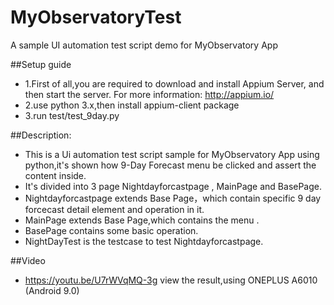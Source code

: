 # MyObservatoryTest
A sample UI automation test script demo for MyObservatory App

##Setup guide
* 1.First of all,you are required to download and install Appium Server, and then start the server. For more information: http://appium.io/
* 2.use python 3.x,then install appium-client package
* 3.run test/test_9day.py 

##Description:
* This is a Ui automation test script sample for MyObservatory App using python,it's shown how 9-Day Forecast menu be clicked and assert the content inside.
* It's divided into 3 page Nightdayforcastpage , MainPage and BasePage.
* Nightdayforcastpage extends Base Page，which contain specific 9 day forcecast detail element and operation in it.
* MainPage extends Base Page,which contains the menu .
* BasePage contains some basic operation.
* NightDayTest is the testcase to test Nightdayforcastpage.

##Video
* https://youtu.be/U7rWVqMQ-3g view the result,using ONEPLUS A6010 (Android 9.0)
